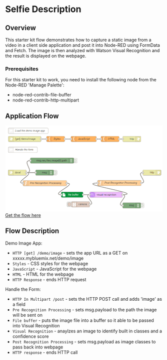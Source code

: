 # Selfie Description
## Overview
This starter kit flow demonstrates how to capture a static image from a video in a client side application and post it into Node-RED using FormData and Fetch. The image is then analyzed with Watson Visual Recognition and the result is displayed on the webpage.


### Prerequisites
For this starter kit to work, you need to install the following node from the Node-RED 'Manage Palette':
- node-red-contrib-file-buffer
- node-red-contrib-http-multipart

## Application Flow
![Flow](images/full_flow.png)
[Get the flow here](flow.json)

## Flow Description
Demo Image App:
- `HTTP [get] /demo/image` - sets the app URL as a GET on xxxxx.mybluemix.net/demo/image
- `Styles` -  CSS styles for the webpage
- `JavaScript` - JavaScript for the webpage
- `HTML` - HTML for the webpage
- `HTTP Response` - ends HTTP request

Handle the Form:
- `HTTP In Multipart /post` - sets the HTTP POST call and adds 'image' as a field
- `Pre Recognition Processing` - sets msg.payload to the path the image will be sent on
- `File buffer` - puts the image file into a buffer so it able to be passed into Visual Recognition
- `Visual Recognition` - anaylzes an image to identify built in classes and a confidence score
- `Post Recognition Processing` - sets msg.payload as image classes to pass back into webpage
- `HTTP response` - ends HTTP call
